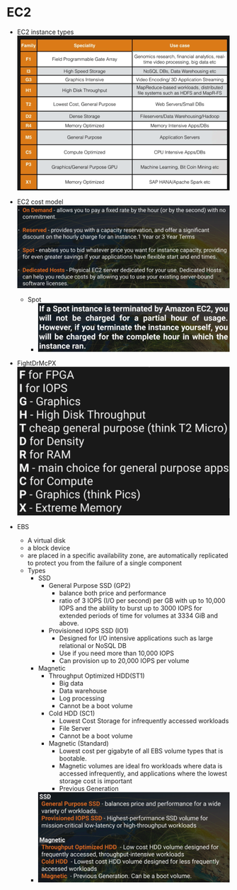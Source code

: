 # EC2

* EC2 instance types
![Types](../images/aws_ec2/ec2_instance_types.png)

* EC2 cost model
![Cost model](../images/aws_ec2/ec2_cost_model.png)
  * Spot
    * ![Spot](../images/aws_ec2/spot.png)

* FightDrMcPX
![How to memory](../images/aws_ec2/pic2.png)

* EBS
  * A virtual disk
  * a block device
  * are placed in a specific availability zone, are automatically replicated to protect you from the failure of a single component
  * Types
    * SSD
      * General Purpose SSD (GP2)
        * balance both price and performance
        * ratio of 3 IOPS (I/O per second) per GB with up to 10,000 IOPS and the ablility to burst up to 3000 IOPS for extended periods of time for volumes at 3334 GiB and above.
      * Provisioned IOPS SSD (IO1)
        * Designed for I/O intensive applications such as large relational or NoSQL DB
        * Use if you need more than 10,000 IOPS
        * Can provision up to 20,000 IOPS per volume
    * Magnetic
      * Throughput Optimized HDD(ST1)
        * Big data
        * Data warehouse
        * Log processing
        * Cannot be a boot volume
      * Cold HDD (SC1)
        * Lowest Cost Storage for infrequently accessed workloads
        * File Server
        * Cannot be a boot volume
      * Magnetic (Standard)
        * Lowest cost per gigabyte of all EBS volume types that is bootable.
        * Magnetic volumes are ideal fro workloads where data is accessed infrequently, and applications where the lowest storage cost is important
        * Previous Generation
    * ![EBS Type](../images/aws_ec2/ebs.png)
